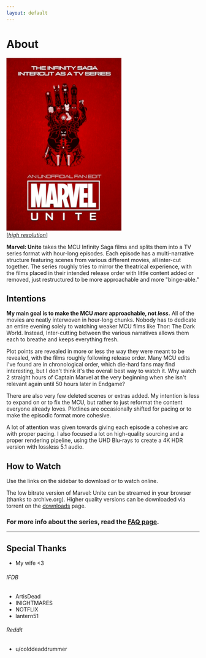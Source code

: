 ```yaml
---
layout: default
---
```


# About

<div class="image-with-text-right">
  <img src="assets/images/seriesPoster_450px.jpg" />
  <br />
  [<i><a href="assets/images/seriesPoster_2550px.jpg">high resolution</a></i>]
</div>

**Marvel: Unite** takes the MCU Infinity Saga films and splits them into a TV series format with hour-long episodes. Each episode has a multi-narrative structure featuring scenes from various different movies, all inter-cut together. The series roughly tries to mirror the theatrical experience, with the films placed in their intended release order with little content added or removed, just restructured to be more approachable and more "binge-able."

  
## Intentions

**My main goal is to make the MCU _more_ approachable, not _less_.** All of the movies are neatly interwoven in hour-long chunks. Nobody has to dedicate an entire evening solely to watching weaker MCU films like Thor: The Dark World. Instead, Inter-cutting between the various narratives allows them each to breathe and keeps everything fresh.

Plot points are revealed in more or less the way they were meant to be revealed, with the films roughly following release order. Many MCU edits I've found are in chronological order, which die-hard fans may find interesting, but I don't think it's the overall best way to watch it. Why watch 2 straight hours of Captain Marvel at the very beginning when she isn't relevant again until 50 hours later in Endgame?

There are also very few deleted scenes or extras added. My intention is less to expand on or to fix the MCU, but rather to just reformat the content everyone already loves. Plotlines are occasionally shifted for pacing or to make the episodic format more cohesive.

A lot of attention was given towards giving each episode a cohesive arc with proper pacing. I also focused a lot on high-quality sourcing and a proper rendering pipeline, using the UHD Blu-rays to create a 4K HDR version with lossless 5.1 audio.


## How to Watch

Use the links on the sidebar to download or to watch online.

The low bitrate version of Marvel: Unite can be streamed in your browser (thanks to archive.org). Higher quality versions can be downloaded via torrent on the [downloads](/marvel-unite/downloads) page.

### For more info about the series, read the [FAQ page](/marvel-unite/faq/).

* * *

## Special Thanks
* My wife <3

###### IFDB
* ArtisDead
* INIGHTMARES
* NOTFLIX
* lantern51

###### Reddit
* u/colddeaddrummer
